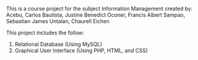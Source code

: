 This is a course project for the subject Information Management created by:
Acebu, Carlos
Bautista, Justine Benedict
Oconer, Francis Albert
Sampao, Sebastian James
Untalan, Chaurell Eichen

This project includes the follow:
1. Relational Database (Using MySQL)
2. Graphical User Interface (Using PHP, HTML, and CSS)
